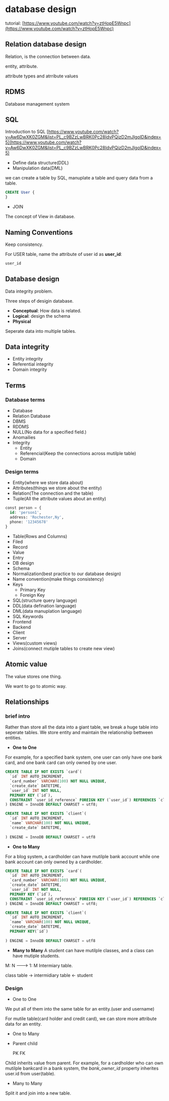 # database design

tutorial: [https://www.youtube.com/watch?v=ztHopE5Wnpc](https://www.youtube.com/watch?v=ztHopE5Wnpc)

## Relation database design

Relation, is the connection between data.

entity, attribute.

attribute types and atrribute values

## RDMS

Database management system

## SQL

Introduction to SQL [https://www.youtube.com/watch?v=Aw6DwXK0ZGM&list=PL_c9BZzLwBRK0Pc28IdvPQizD2mJlgoID&index=5](https://www.youtube.com/watch?v=Aw6DwXK0ZGM&list=PL_c9BZzLwBRK0Pc28IdvPQizD2mJlgoID&index=5)

- Define data structure(DDL)
- Manipulation data(DML)

we can create a table by SQL, manuplate a table and query data from a table.

```sql
CREATE User {
}
```

- JOIN

The concept of View in database.

## Naming Conventions

Keep consistency.

For USER table, name the attribute of user id as **user_id**:

```sql
user_id
```

## Database design

Data integrity problem.

Three steps of desigin database.

- **Conceptual**: How data is related.
- **Logical**: design the schema
- **Physical**

Seperate data into multiple tables.

## Data integrity

- Entity integrity
- Referential integrity
- Domain integrity

## Terms

### Database terms

- Database
- Relation Database
- DBMS
- RDDMS
- NULL(No data for a specified field.)
- Anomailies
- Integrity
  - Entity
  - Referencial(Keep the connections across mutilple table)
  - Domain

### Design terms

- Entity(where we store data about)
- Attributes(things we store about the entity)
- Relation(The connection and the table)
- Tuple(All the attribute values about an entity)

```sql
const person = {
  id: 'person1',
  address: 'Rochester,Ny',
  phone: '12345678'
}
```

- Table(Rows and Columns)
- Filed
- Record
- Value
- Entry
- DB design
- Schema
- Normalization(best practice to our database design)
- Name convention(make things consistency)
- Keys
  - Primary Key
  - Foreign Key
- SQL(structure query language)
- DDL(data defination language)
- DML(data manuplation language)
- SQL Keywords
- Frontend
- Backend
- Client
- Server
- Views(custom views)
- Joins(connect mutiple tables to create new view)

## Atomic value

The value stores one thing.

We want to go to atomic way.

## Relationships

### brief intro

Rather than store all the data into a giant table, we break a huge table into seperate tables. We store entity and maintain the relationship bettween entities.

- **One to One**

For example, for a specified bank system, one user can only have one bank card, and one bank card can only owned by one user.

```sql
CREATE TABLE IF NOT EXISTS `card`(
  `id` INT AUTO_INCREMENT,
  `card_number` VARCHAR(100) NOT NULL UNIQUE,
  `create_date` DATETIME,
  `user_id` INT NOT NULL,
  PRIMARY KEY (`id`),
  CONSTRAINT `user_id_reference` FOREIGN KEY (`user_id`) REFERENCES `client` (`id`)
) ENGINE = InnoDB DEFAULT CHARSET = utf8;

CREATE TABLE IF NOT EXISTS `client`(
  `id` INT AUTO_INCREMENT,
  `name` VARCHAR(100) NOT NULL UNIQUE,
  `create_date` DATETIME,
  
) ENGINE = InnoDB DEFAULT CHARSET = utf8

```

- **One to Many**

For a blog system, a cardholder can have mutilple bank account while one bank account can only owned by a cardholder.

```sql
CREATE TABLE IF NOT EXISTS `card`(
  `id` INT AUTO_INCREMENT,
  `card_number` VARCHAR(100) NOT NULL UNIQUE,
  `create_date` DATETIME,
  `user_id` INT NOT NULL,
  PRIMARY KEY (`id`),
  CONSTRAINT `user_id_reference` FOREIGN KEY (`user_id`) REFERENCES `client` (`id`)
) ENGINE = InnoDB DEFAULT CHARSET = utf8;

CREATE TABLE IF NOT EXISTS `client`(
  `id` INT AUTO_INCREMENT,
  `name` VARCHAR(100) NOT NULL UNIQUE,
  `create_date` DATETIME,
  PRIMARY KEY(`id`)
  
) ENGINE = InnoDB DEFAULT CHARSET = utf8

```

- **Many to Many**
A student can have mutilple classes, and a class can have mutiple students.

M: N ---> 1: M Intermiary table.

class table -> intermidiary table <- student

### Design

- One to One

We put all of them into the same table for an entity.(user and username)

For mutile table(card holder and credit card), we can store more attribute data for an entity.

- One to Many
- Parent child

  PK     FK

Child inherits value from parent. For example, for a cardholder who can own mutilple bankcard in a bank system, the *bank_owner_id*  property inherites  user.id from  user(table).

- Many to Many

Split it and join into a new table.
